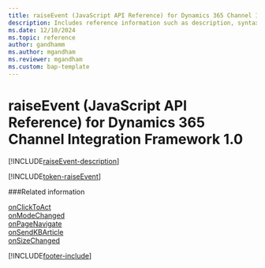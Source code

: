 ```yaml
---
title: raiseEvent (JavaScript API Reference) for Dynamics 365 Channel Integration Framework 1.0 
description: Includes reference information such as description, syntax, and parameters for the raiseEvent method in JavaScript API Reference for Dynamics 365 Channel Integration Framework 1.0.
ms.date: 12/10/2024
ms.topic: reference
author: gandhamm
ms.author: mgandham
ms.reviewer: mgandham
ms.custom: bap-template 
---
```


# raiseEvent (JavaScript API Reference) for Dynamics 365 Channel Integration Framework 1.0

[!INCLUDE[raiseEvent-description](Includes/raiseEvent-description.md)]

[!INCLUDE[token-raiseEvent](../../../../shared/token-raiseEvent.md)]

###Related information

[onClickToAct](../../../../v2/develop/reference/events/onclicktoact.md)  
[onModeChanged](../../../../v2/develop/reference/events/onmodechanged.md)  
[onPageNavigate](../../../../v2/develop/reference/events/onpagenavigate.md)  
[onSendKBArticle](../../../../v2/develop/reference/events/onsendkbarticle.md)  
[onSizeChanged](../../../../v2/develop/reference/events/onsizechanged.md)  

[!INCLUDE[footer-include](../../../../../includes/footer-banner.md)]
